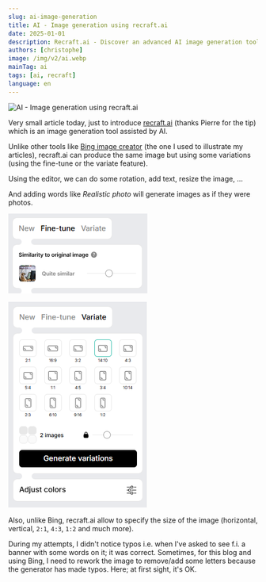 ```yaml
---
slug: ai-image-generation
title: AI - Image generation using recraft.ai
date: 2025-01-01
description: Recraft.ai - Discover an advanced AI image generation tool that offers fine-tuning, image variations, custom sizing, and accurate text rendering.
authors: [christophe]
image: /img/v2/ai.webp
mainTag: ai
tags: [ai, recraft]
language: en
---
```

<!-- cspell:ignore recraft -->
![AI - Image generation using recraft.ai](/img/v2/ai.webp)

Very small article today, just to introduce [recraft.ai](https://www.recraft.ai/) (thanks Pierre for the tip) which is an image generation tool assisted by AI.

Unlike other tools like [Bing image creator](https://www.bing.com/images/create) (the one I used to illustrate my articles), recraft.ai can produce the same image but using some variations (using the fine-tune or the variate feature).

Using the editor, we can do some rotation, add text, resize the image, ...

And adding words like *Realistic photo* will generate images as if they were photos.

<!-- truncate -->

![Fine-tune](./images/fine-tune.png)

![Variate](./images/variate.png)

Also, unlike Bing, recraft.ai allow to specify the size of the image (horizontal, vertical, `2:1`, `4:3`, `1:2` and much more).

During my attempts, I didn't notice typos i.e. when I've asked to see f.i. a banner with some words on it; it was correct. Sometimes, for this blog and using Bing, I need to rework the image to remove/add some letters because the generator has made typos. Here; at first sight, it's OK.
